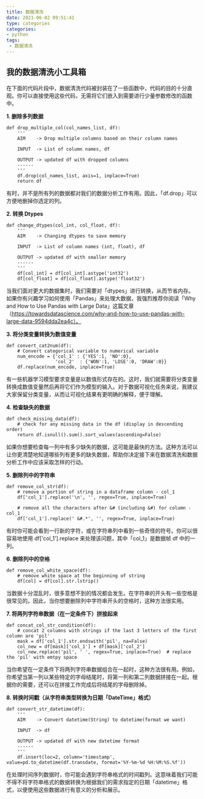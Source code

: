 ```yaml
---
title: 数据清洗
date: 2021-06-02 09:51:41
type: categories
categories: 
- python
tags:
 - 数据清洗
---
```




## 我的数据清洗小工具箱



在下面的代码片段中，数据清洗代码被封装在了一些函数中，代码的目的十分直观。你可以直接使用这些代码，无需将它们嵌入到需要进行少量参数修改的函数中。



**1. 删除多列数据**



```
def drop_multiple_col(col_names_list, df): 
    '''
    AIM    -> Drop multiple columns based on their column names 

    INPUT  -> List of column names, df

    OUTPUT -> updated df with dropped columns 
    ------
    '''
    df.drop(col_names_list, axis=1, inplace=True)
    return df
```



有时，并不是所有列的数据都对我们的数据分析工作有用。因此，「df.drop」可以方便地删掉你选定的列。







**2. 转换 Dtypes**



```
def change_dtypes(col_int, col_float, df): 
    '''
    AIM    -> Changing dtypes to save memory

    INPUT  -> List of column names (int, float), df

    OUTPUT -> updated df with smaller memory  
    ------
    '''
    df[col_int] = df[col_int].astype('int32')
    df[col_float] = df[col_float].astype('float32')
```



当我们面对更大的数据集时，我们需要对「dtypes」进行转换，从而节省内存。如果你有兴趣学习如何使用「Pandas」来处理大数据，我强烈推荐你阅读「Why and How to Use Pandas with Large Data」这篇文章（https://towardsdatascience.com/why-and-how-to-use-pandas-with-large-data-9594dda2ea4c）。



**3. 将分类变量转换为数值变量**



```
def convert_cat2num(df):
    # Convert categorical variable to numerical variable
    num_encode = {'col_1' : {'YES':1, 'NO':0},
                  'col_2'  : {'WON':1, 'LOSE':0, 'DRAW':0}}  
    df.replace(num_encode, inplace=True)  
```



有一些机器学习模型要求变量是以数值形式存在的。这时，我们就需要将分类变量转换成数值变量然后再将它们作为模型的输入。对于数据可视化任务来说，我建议大家保留分类变量，从而让可视化结果有更明确的解释，便于理解。



**4. 检查缺失的数据**



```
def check_missing_data(df):
    # check for any missing data in the df (display in descending order)
    return df.isnull().sum().sort_values(ascending=False)
```



如果你想要检查每一列中有多少缺失的数据，这可能是最快的方法。这种方法可以让你更清楚地知道哪些列有更多的缺失数据，帮助你决定接下来在数据清洗和数据分析工作中应该采取怎样的行动。



**5. 删除列中的字符串**



```
def remove_col_str(df):
    # remove a portion of string in a dataframe column - col_1
    df['col_1'].replace('\n', '', regex=True, inplace=True)

    # remove all the characters after &# (including &#) for column - col_1
    df['col_1'].replace(' &#.*', '', regex=True, inplace=True)
```



有时你可能会看到一行新的字符，或在字符串列中看到一些奇怪的符号。你可以很容易地使用 df['col_1'].replace 来处理该问题，其中「col_1」是数据帧 df 中的一列。







**6. 删除列中的空格**



```
def remove_col_white_space(df):
    # remove white space at the beginning of string 
    df[col] = df[col].str.lstrip()
```



当数据十分混乱时，很多意想不到的情况都会发生。在字符串的开头有一些空格是很常见的。因此，当你想要删除列中字符串开头的空格时，这种方法很实用。



**7. 将两列字符串数据（在一定条件下）拼接起来**



```
def concat_col_str_condition(df):
    # concat 2 columns with strings if the last 3 letters of the first column are 'pil'
    mask = df['col_1'].str.endswith('pil', na=False)
    col_new = df[mask]['col_1'] + df[mask]['col_2']
    col_new.replace('pil', ' ', regex=True, inplace=True)  # replace the 'pil' with emtpy space
```



当你希望在一定条件下将两列字符串数据组合在一起时，这种方法很有用。例如，你希望当第一列以某些特定的字母结尾时，将第一列和第二列数据拼接在一起。根据你的需要，还可以在拼接工作完成后将结尾的字母删除掉。



**8. 转换时间戳（从字符串类型转换为日期「DateTime」格式）**



```
def convert_str_datetime(df): 
    '''
    AIM    -> Convert datetime(String) to datetime(format we want)

    INPUT  -> df

    OUTPUT -> updated df with new datetime format 
    ------
    '''
    df.insert(loc=2, column='timestamp', value=pd.to_datetime(df.transdate, format='%Y-%m-%d %H:%M:%S.%f'))
```



在处理时间序列数据时，你可能会遇到字符串格式的时间戳列。这意味着我们可能不得不将字符串格式的数据转换为根据我们的需求指定的日期「datetime」格式，以便使用这些数据进行有意义的分析和展示。